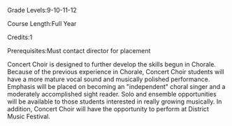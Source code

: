 Grade Levels:9-10-11-12

Course Length:Full Year

Credits:1

Prerequisites:Must contact director for placement

Concert Choir is designed to further develop the skills begun in Chorale. Because of the previous experience in Chorale, Concert Choir students will have a more mature vocal sound and musically polished performance. Emphasis will be placed on becoming an "independent" choral singer and a moderately accomplished sight reader. Solo and ensemble opportunities will be available to those students interested in really growing musically. In addition, Concert Choir will have the opportunity to perform at District Music Festival.